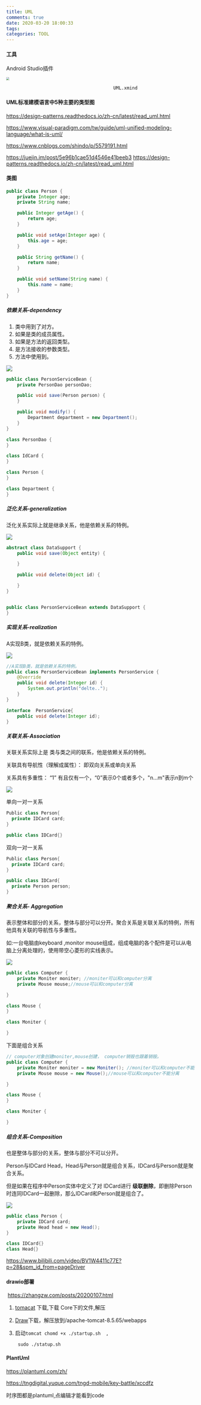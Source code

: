 ```yaml
---
title: UML
comments: true
date: 2020-03-20 18:00:33
tags:
categories: TOOL
---
```




#### 工具

Android Studio插件





<img src="UML/UML.png" style="zoom:50%;" />

 							  				UML.xmind



#### **UML标准建模语言中5种主要的类型图**
https://design-patterns.readthedocs.io/zh-cn/latest/read_uml.html

https://www.visual-paradigm.com/tw/guide/uml-unified-modeling-language/what-is-uml/

https://www.cnblogs.com/shindo/p/5579191.html

https://juejin.im/post/5e96b1cae51d4546e41beeb3
https://design-patterns.readthedocs.io/zh-cn/latest/read_uml.html


#### 类图

```java
public class Person {
    private Integer age;
    private String name;

    public Integer getAge() {
        return age;
    }

    public void setAge(Integer age) {
        this.age = age;
    }

    public String getName() {
        return name;
    }

    public void setName(String name) {
        this.name = name;
    }
}
```



##### 依赖关系-dependency

1. 类中用到了对方。
2. 如果是类的成员属性。
3. 如果是方法的返回类型。
4. 是方法接收的参数类型。
5. 方法中使用到。







![](UML/dependency.png)



```java
public class PersonServiceBean {
    private PersonDao personDao;

    public void save(Person person) {
    }

    public void modify() {
        Department department = new Department();
    }
}

class PersonDao {
}

class IdCard {
}

class Person {
}

class Department {
}
```



##### 泛化关系-generalization

泛化关系实际上就是继承关系，他是依赖关系的特例。

![](UML/Generalization.png)



```java
abstract class DataSupport {
    public void save(Object entity) {

    }

    public void delete(Object id) {

    }
}


public class PersonServiceBean extends DataSupport {
}
```



##### 实现关系-realization

A实现B类，就是依赖关系的特例。

![](UML/Realization.png)

```java
//A实现B类，就是依赖关系的特例。
public class PersonServiceBean implements PersonService {
    @Override
    public void delete(Integer id) {
        System.out.println("delte..");
    }
}

interface  PersonService{
    public void delete(Integer id);
}
```



##### 关联关系-Association

关联关系实际上是 类与类之间的联系，他是依赖关系的特例。

关联具有导航性（理解成属性）： 即双向关系或单向关系

关系具有多重性： “1” 有且仅有一个，“0”表示0个或者多个，"n...m"表示n到m个



![](UML/association.png)

单向一对一关系

```java
Public class Person{
  private IDCard card;
}

public class IDCard{}

```



双向一对一关系

```java
Public class Person{
  private IDCard card;
}

public class IDCard{
  private Person person;
}

```



##### 聚合关系- Aggregation

表示整体和部分的关系，整体与部分可以分开。聚合关系是关联关系的特例，所有他具有关联的导航性与多重性。

如:一台电脑由keyboard ,monitor  mouse组成，组成电脑的各个配件是可以从电脑上分离处理的，使用带空心菱形的实线表示。



![](UML/aggregation.png)

```java
public class Computer {
    private Moniter moniter; //moniter可以和computer分离
    private Mouse mouse;//mouse可以和computer分离

}

class Mouse {
}

class Moniter {

}
```



下面是组合关系

```java
// computer对象创建moniter,mouse创建， computer销毁也跟着销毁。
public class Computer {
    private Moniter moniter = new Moniter(); //moniter可以和computer不能分离
    private Mouse mouse = new Mouse();//mouse可以和computer不能分离

}

class Mouse {
}

class Moniter {

}
```

##### 组合关系-Composition

也是整体与部分的关系，整体与部分不可以分开。

Person与IDCard Head，Head与Person就是组合关系，IDCard与Person就是聚合关系。



但是如果在程序中Person实体中定义了对 IDCard进行 **级联删除**，即删除Person时连同IDCard一起删除，那么IDCard和Person就是组合了。



![](UML/composition.png)

```java
public class Person {
    private IDCard card;
    private Head head = new Head();
}

class IDCard{}
class Head{}
```





https://www.bilibili.com/video/BV1W4411c77E?p=28&spm_id_from=pageDriver



#### drawio部署

​	https://zhangzw.com/posts/20200107.html

1. [tomacat](https://tomcat.apache.org/download-80.cgi) 下载,下载 Core下的文件,解压

2. [Draw](https://github.com/jgraph/drawio/releases)下载，解压放到/apache-tomcat-8.5.65/webapps

3. 启动`tomcat chomd +x ./startup.sh  ,`

   ` sudo ./statup.sh`



#### PlantUml

https://plantuml.com/zh/

https://tngdigital.yuque.com/tngd-mobile/key-battle/xccdfz

时序图都是plantuml,点编辑才能看到code
